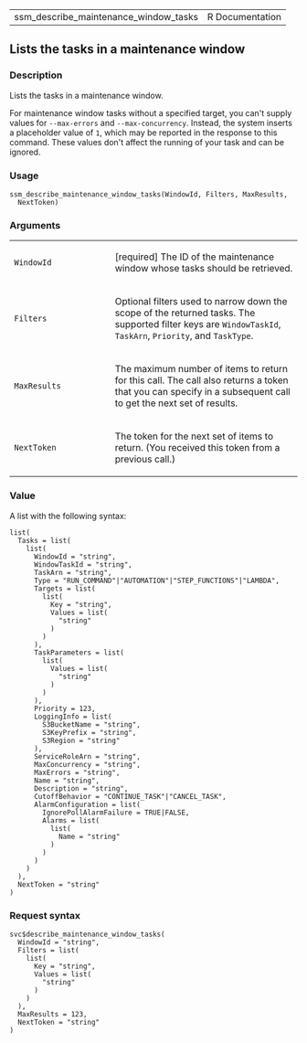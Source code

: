 <table style="width: 100%;">
<tbody>
<tr class="odd">
<td>ssm_describe_maintenance_window_tasks</td>
<td style="text-align: right;">R Documentation</td>
</tr>
</tbody>
</table>

## Lists the tasks in a maintenance window

### Description

Lists the tasks in a maintenance window.

For maintenance window tasks without a specified target, you can't
supply values for `--max-errors` and `--max-concurrency`. Instead, the
system inserts a placeholder value of `1`, which may be reported in the
response to this command. These values don't affect the running of your
task and can be ignored.

### Usage

    ssm_describe_maintenance_window_tasks(WindowId, Filters, MaxResults,
      NextToken)

### Arguments

<table>
<colgroup>
<col style="width: 35%" />
<col style="width: 65%" />
</colgroup>
<tbody>
<tr class="odd">
<td><code
id="ssm_describe_maintenance_window_tasks_:_WindowId">WindowId</code></td>
<td><p>[required] The ID of the maintenance window whose tasks should be
retrieved.</p></td>
</tr>
<tr class="even">
<td><code
id="ssm_describe_maintenance_window_tasks_:_Filters">Filters</code></td>
<td><p>Optional filters used to narrow down the scope of the returned
tasks. The supported filter keys are <code>WindowTaskId</code>,
<code>TaskArn</code>, <code>Priority</code>, and
<code>TaskType</code>.</p></td>
</tr>
<tr class="odd">
<td><code
id="ssm_describe_maintenance_window_tasks_:_MaxResults">MaxResults</code></td>
<td><p>The maximum number of items to return for this call. The call
also returns a token that you can specify in a subsequent call to get
the next set of results.</p></td>
</tr>
<tr class="even">
<td><code
id="ssm_describe_maintenance_window_tasks_:_NextToken">NextToken</code></td>
<td><p>The token for the next set of items to return. (You received this
token from a previous call.)</p></td>
</tr>
</tbody>
</table>

### Value

A list with the following syntax:

    list(
      Tasks = list(
        list(
          WindowId = "string",
          WindowTaskId = "string",
          TaskArn = "string",
          Type = "RUN_COMMAND"|"AUTOMATION"|"STEP_FUNCTIONS"|"LAMBDA",
          Targets = list(
            list(
              Key = "string",
              Values = list(
                "string"
              )
            )
          ),
          TaskParameters = list(
            list(
              Values = list(
                "string"
              )
            )
          ),
          Priority = 123,
          LoggingInfo = list(
            S3BucketName = "string",
            S3KeyPrefix = "string",
            S3Region = "string"
          ),
          ServiceRoleArn = "string",
          MaxConcurrency = "string",
          MaxErrors = "string",
          Name = "string",
          Description = "string",
          CutoffBehavior = "CONTINUE_TASK"|"CANCEL_TASK",
          AlarmConfiguration = list(
            IgnorePollAlarmFailure = TRUE|FALSE,
            Alarms = list(
              list(
                Name = "string"
              )
            )
          )
        )
      ),
      NextToken = "string"
    )

### Request syntax

    svc$describe_maintenance_window_tasks(
      WindowId = "string",
      Filters = list(
        list(
          Key = "string",
          Values = list(
            "string"
          )
        )
      ),
      MaxResults = 123,
      NextToken = "string"
    )
